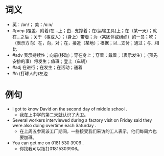 # 词义
- 英：/ɒn/； 美：/ɑːn/
- #prep (覆盖、附着)在…上；由…支撑着；在(运输工具)上；在（某一天）；就在…之后；关于（事或人）；（身上）带着；为（某团体或组织）的一员；吃；（表示方向）在，向，对；在，接近（某地）；根据；以…支付；通过；与…相比
- #adv 表示持续性；向前(移动)；穿在身上；穿着；戴着；（表示发生）；（预先安排的事）将发生；值班；登上（车辆）
- #adj 在进行；在发生；在活动；通着
- #n (打球人的)左边
# 例句
- I got to know David on the second day of middle school .
	- 我在上中学的第二天就认识了大卫。
- Several workers interviewed during a factory visit on Friday said they were also doing overtime each Saturday .
	- 在上周五参观该工厂期间，一些接受我们采访的工人表示，他们每周六也要加班。
- You can get me on 0181 530 3906 .
	- 你找我可以拨打01815303906。
